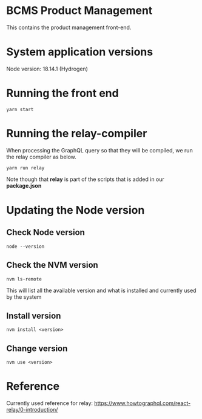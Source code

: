 # BCMS Product Management

This contains the product management front-end.

# System application versions
Node version: 18.14.1 (Hydrogen)

# Running the front end

    yarn start

# Running the relay-compiler

When processing the GraphQL query so that they will be compiled, we run the relay compiler as below.

    yarn run relay

Note though that __relay__ is part of the scripts that is added in our __package.json__

# Updating the Node version
## Check Node version
    node --version

## Check the NVM version
    nvm ls-remote

This will list all the available version and what is installed and currently used by the system
## Install version
    nvm install <version>
## Change version
    nvm use <version>


# Reference

Currently used reference for relay: https://www.howtographql.com/react-relay/0-introduction/
